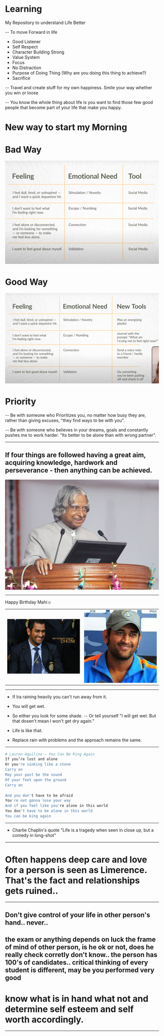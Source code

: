 # Learning
My Repository to understand Life Better

-- To move Forward in life
- Good Listener
- Self Respect
- Character Building Strong
- Value System
- Focus
- No Distraction
- Purpose of Doing Thing (Why are you doing this thing to achieve?) 
- Sacrifice

-- Travel and create stuff for my own happiness. Smile your way whether you win or loose

-- You know the whole thing about life is you want to find those few good people that become part of your life that make you happy.

# New way to start my Morning
# Bad Way
![Life Changing](/assets/SocialMediaUsage.png)
# Good Way
![New way to Start my Morning](/assets/NewHappyWay.png)

# Priority
-- Be with someone who Prioritizes you, no matter how busy they are, rather than giving excuses, "they find ways to be with you".

-- Be with someone who believes in your dreams, goals and constantly pushes me to work harder. "Its better to be alone than with wrong partner".

---
## If four things are followed having a great aim, acquiring knowledge, hardwork and perseverance - then anything can be achieved.

![APJ-Sir-Wings-of-Fire](/assets/APJ-Sir-Wings-of-Fire.jpg)

---

Happy Birthday Mahi☺️

<table>
<tr>
<td><img src="assets/Mahi7.jpg" alt="MSD" width="300"></td>
<td><img src="assets/Mahendra-Singh-Dhoni.png" alt="Mahendra Singh Dhoni" width="300"></td>
</tr>
</table>

---
- If Ira raining heavily you can't run away from it. 
- You will get wet.
- So either you look for some shade.
-- Or tell yourself "I will get wet. But that dosen't mean I won't get dry again."

- Life is like that.
- Replace rain with problems and the approach remains the same.
---


```bash
# Lauren Aquilina – You Can Be King Again
If you’re lost and alone
Or you're sinking like a stone
Carry on
May your past be the sound
Of your feet upon the ground
Carry on

And you don't have to be afraid
You're not gonna lose your way
And if you feel like you're alone in this world
You don't have to be alone in this world
You can be king again
```
---

- Charlie Chaplin's quote "Life is a tragedy when seen in close up, but a comedy in long-shot"

---


# Often happens deep care and love for a person is seen as Limerence. That's the fact and relationships gets ruined.. 
---


## Don't give control of your life in other person's hand.. never.. 
## the exam or anything depends on luck the frame of mind of other person, is he ok or not, does he really check corretly don't know.. the person has 100's of candidates.. critical thinking of every student is different, may be you performed very good

# know what is in hand what not and determine self esteem and self worth accordingly.
---